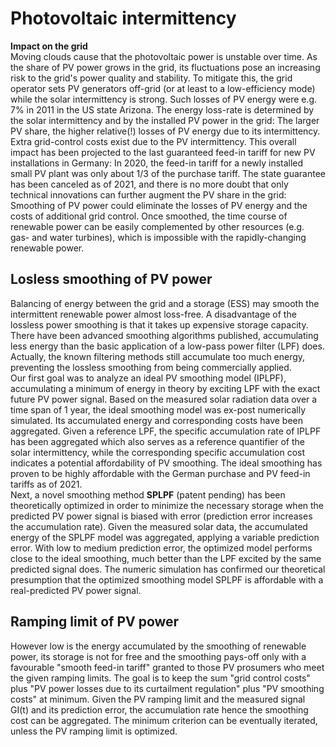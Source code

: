 # Photovoltaic intermittency
**Impact on the grid**  
Moving clouds cause that the photovoltaic power is unstable over time. As the share of PV power grows in the grid, its fluctuations pose an increasing risk to the grid's power quality and stability. To mitigate this, the grid operator sets PV generators off-grid (or at least to a low-efficiency mode) while the solar intermittency is strong. Such losses of PV energy were e.g. 7% in 2011 in the US state Arizona. The energy loss-rate is determined by the solar intermittency and by the installed PV power in the grid: The larger PV share, the higher relative(!) losses of PV energy due to its intermittency. Extra grid-control costs exist due to the PV intermittency. This overall impact has been projected to the last guaranteed feed-in tariff for new PV installations in Germany: In 2020, the feed-in tariff for a newly installed small PV plant was only about 1/3 of the purchase tariff. The state guarantee has been canceled as of 2021, and there is no more doubt that only technical innovations can further augment the PV share in the grid: Smoothing of PV power could eliminate the losses of PV energy and the costs of additional grid control. Once smoothed, the time course of renewable power can be easily complemented by other resources (e.g. gas- and water turbines), which is impossible with the rapidly-changing renewable power.  

## Losless smoothing of PV power
Balancing of energy between the grid and a storage (ESS) may smooth the intermittent renewable power almost loss-free. A disadvantage of the lossless power smoothing is that it takes up expensive storage capacity. There have been advanced smoothing algorithms published, accumulating less energy than the basic application of a low-pass power filter (LPF) does. Actually, the known filtering methods still accumulate too much energy, preventing the lossless smoothing from being commercially applied.  
Our first goal was to analyze an ideal PV smoothing model (IPLPF), accumulating a minimum of energy in theory by exciting LPF with the exact future PV power signal. Based on the measured solar radiation data over a time span of 1 year, the ideal smoothing model was ex-post numerically simulated. Its accumulated energy and corresponding costs have been aggregated. Given a reference LPF, the specific accumulation rate of IPLPF has been aggregated which also serves as a reference quantifier of the solar intermittency, while the corresponding specific accumulation cost indicates a potential affordability of PV smoothing. The ideal smoothing has proven to be highly affordable with the German purchase and PV feed-in tariffs as of 2021.  
Next, a novel smoothing method **SPLPF** (patent pending) has been theoretically optimized in order to minimize the necessary storage when the predicted PV power signal is biased with error (prediction error increases the accumulation rate). Given the measured solar data, the accumulated energy of the SPLPF model was aggregated, applying a variable prediction error. With low to medium prediction error, the optimized model performs close to the ideal smoothing, much better than the LPF excited by the same predicted signal does. The numeric simulation has confirmed our theoretical presumption that the optimized smoothing model SPLPF is affordable with a real-predicted PV power signal.  

## Ramping limit of PV power
However low is the energy accumulated by the smoothing of renewable power, its storage is not for free and the smoothing pays-off only with a favourable "smooth feed-in tariff" granted to those PV prosumers who meet the given ramping limits. The goal is to keep the sum "grid control costs" plus "PV power losses due to its curtailment regulation" plus "PV smoothing costs" at minimum. Given the PV ramping limit and the measured signal GI(t) and its prediction error, the accumulation rate hence the smoothing cost can be aggregated. The minimum criterion can be eventually iterated, unless the PV ramping limit is optimized.

